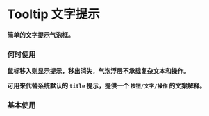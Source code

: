 # Tooltip 文字提示

**简单的文字提示气泡框。**

### 何时使用

**鼠标移入则显示提示，移出消失，气泡浮层不承载复杂文本和操作。**

**可用来代替系统默认的 <code>title</code> 提示，提供一个 <code>按钮/文字/操作</code> 的文案解释。**

### 基本使用

<code src="./../../demo/Tooltip/normal-usage.demo.tsx" />
